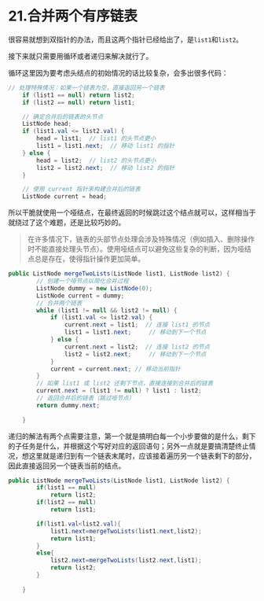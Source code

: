 # 21.合并两个有序链表

很容易就想到双指针的办法，而且这两个指针已经给出了，是`list1`和`list2`。

接下来就只需要用循环或者递归来解决就行了。

循环这里因为要考虑头结点的初始情况的话比较复杂，会多出很多代码：

```java
// 处理特殊情况：如果一个链表为空，直接返回另一个链表  
    if (list1 == null) return list2;  
    if (list2 == null) return list1;  

    // 确定合并后的链表的头节点  
    ListNode head;  
    if (list1.val <= list2.val) {  
        head = list1;  // list1 的头节点更小  
        list1 = list1.next;  // 移动 list1 的指针  
    } else {  
        head = list2;  // list2 的头节点更小  
        list2 = list2.next;  // 移动 list2 的指针  
    }  

    // 使用 current 指针来构建合并后的链表  
    ListNode current = head; 
```

所以干脆就使用一个哑结点，在最终返回的时候跳过这个结点就可以，这样相当于就绕过了这个难题，还是比较巧妙的。

>  在许多情况下，链表的头部节点处理会涉及特殊情况（例如插入、删除操作时不能直接处理头节点）。使用哑结点可以避免这些复杂的判断，因为哑结点总是存在，使得指针操作更加简单。

```java
public ListNode mergeTwoLists(ListNode list1, ListNode list2) {
        // 创建一个哑节点以简化合并过程  
        ListNode dummy = new ListNode(0);  
        ListNode current = dummy;  
        // 合并两个链表  
        while (list1 != null && list2 != null) {  
            if (list1.val <= list2.val) {  
                current.next = list1;  // 连接 list1 的节点  
                list1 = list1.next;     // 移动到下一个节点  
            } else {  
                current.next = list2;  // 连接 list2 的节点  
                list2 = list2.next;     // 移动到下一个节点  
            }  
            current = current.next; // 移动当前指针  
        }  
        // 如果 list1 或 list2 还剩下节点，直接连接到合并后的链表  
        current.next = (list1 != null) ? list1 : list2;  
        // 返回合并后的链表（跳过哑节点）  
        return dummy.next;  
                   
    }
```

递归的解法有两个点需要注意，第一个就是搞明白每一个小步要做的是什么，剩下的子任务是什么，并根据这个写好对应的返回语句；另外一点就是要搞清楚终止情况，想这里就是递归到有一个链表末尾时，应该接着遍历另一个链表剩下的部分，因此直接返回另一个链表当前的结点。

```java
public ListNode mergeTwoLists(ListNode list1, ListNode list2) {
        if(list1 == null)
            return list2;
        if(list2 == null)
            return list1;

        if(list1.val<list2.val){
            list1.next=mergeTwoLists(list1.next,list2);
            return list1;
        }
        else{
            list2.next=mergeTwoLists(list2.next,list1); 
            return list2;
        }
                   
    }
```

